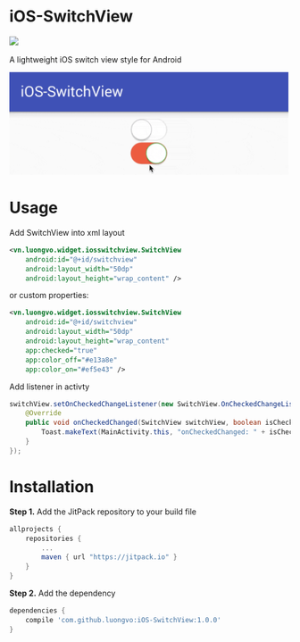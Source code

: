 # iOS-SwitchView
[![](https://jitpack.io/v/luongvo/iOS-SwitchView.svg)](https://jitpack.io/#luongvo/iOS-SwitchView)

A lightweight iOS switch view style for Android

<img src="images/preview.gif" width="500">

# Usage
Add SwitchView into xml layout
```xml
<vn.luongvo.widget.iosswitchview.SwitchView
    android:id="@+id/switchview"
    android:layout_width="50dp"
    android:layout_height="wrap_content" />
```
or custom properties:
```xml
<vn.luongvo.widget.iosswitchview.SwitchView
    android:id="@+id/switchview"
    android:layout_width="50dp"
    android:layout_height="wrap_content"
    app:checked="true"
    app:color_off="#e13a8e"
    app:color_on="#ef5e43" />
```
Add listener in activty
```java
switchView.setOnCheckedChangeListener(new SwitchView.OnCheckedChangeListener() {
    @Override
    public void onCheckedChanged(SwitchView switchView, boolean isChecked) {
        Toast.makeText(MainActivity.this, "onCheckedChanged: " + isChecked, Toast.LENGTH_SHORT).show();
    }
});
```

# Installation
**Step 1.** Add the JitPack repository to your build file
```groovy
allprojects {
    repositories {
        ...
        maven { url "https://jitpack.io" }
    }
}
```
**Step 2.** Add the dependency
```groovy
dependencies {
    compile 'com.github.luongvo:iOS-SwitchView:1.0.0'
}
```
